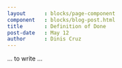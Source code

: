 ```yaml
---
layout      : blocks/page-component
component   : blocks/blog-post.html
title       : Definition of Done
post-date   : May 12
author      : Dinis Cruz
---
```


... to write ...